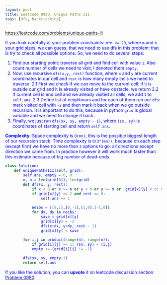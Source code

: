 ```yaml
---
layout: post
title: Leetcode 0980. Unique Paths III
tags: [dfs, backtracking]
---
```


<a href="https://leetcode.com/problems/unique-paths-iii"> <font color = blue>https://leetcode.com/problems/unique-paths-iii

If you look carefully at your problem constraints: `m*n <= 20`, where `m` and `n` your grid sizes, we can guess, that we need to use dfs in this problem: that is try to check all possible options. So, we need to do several steps:

1. Find our starting point: traverse all grid and find cell with value `1`. Also count number of cells we need to visit, I denoted them `empty`.
2. Now, use recursive `dfs(x,y, rest)` function, where `x` and `y` are current coordinates in our cell and `rest` is how many empty cells we need to traverse.
2.1 First we check if we can move to the current cell: if it is outside our grid and it is already visited or have obstacle, we return
2.2 If current cell is end cell and we already visited all cells, we add `1` to `self.ans`.
2.3 Define list of neighbours and for each of them run our `dfs`: mark visited cell with `-2` and then mark it back when we go outside recursion. It is important to do this, because in python `grid` is global variable and we need to change it back.
3. FInally, we just run `dfs(sx, sy, empty - 1)`, where `(sx, sy)` is coordinates of starting cell and return `self.ans`.

**Complexity**: Space complexity is `O(mn)`, this is the possible biggest length of our recursion stack. Time complexity is `O(3^(mn))`, because on each step (except first) we have no more than `3` options to go: all directions except direction we came from. In practice however it will work much faster than this estimate because of big number of dead-ends

```python
class Solution:
    def uniquePathsIII(self, grid):
        self.ans, empty = 0, 0
        m, n = len(grid[0]), len(grid)
        def dfs(x, y, rest):
            if x < 0 or x >= n or y < 0 or y >= m or  grid[x][y] < 0: return
            if grid[x][y] == 2 and rest == 0:
                self.ans += 1
            
            neibs = [[0,1],[0,-1],[1,0],[-1,0]]
            for dx, dy in neibs:
                save = grid[x][y]
                grid[x][y] = -2
                dfs(x+dx, y+dy, rest - 1)
                grid[x][y] = save
            
        for i,j in product(range(n), range(m)):
            if grid[i][j] == 1: (sx, sy) = (i,j)
            empty += (grid[i][j] != -1)

        dfs(sx, sy, empty-1)
        return self.ans
```

If you like the solution, you can **upvote** it on leetcode discussion section:<a href="https://leetcode.com/problems/unique-paths-iii/discuss/855647/python-simple-dfsbacktracking-explained"> <font color = blue>Problem 0980

